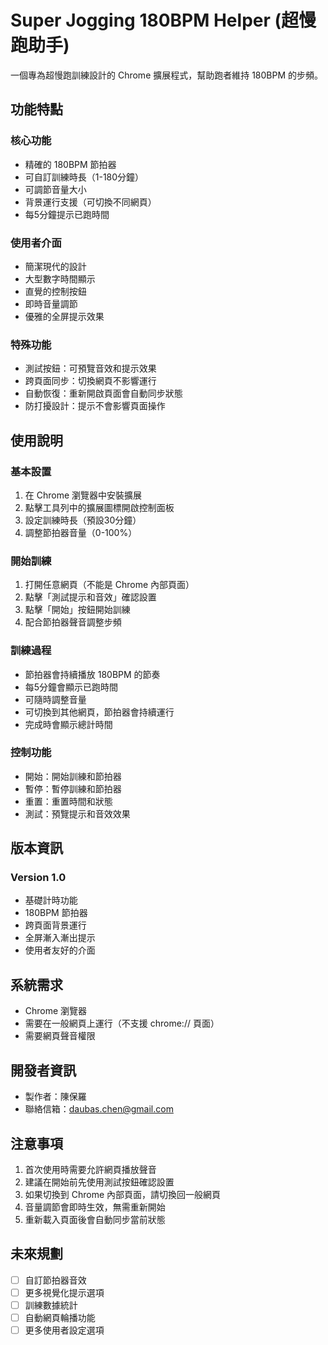 # Super Jogging 180BPM Helper (超慢跑助手)

一個專為超慢跑訓練設計的 Chrome 擴展程式，幫助跑者維持 180BPM 的步頻。

## 功能特點

### 核心功能
- 精確的 180BPM 節拍器
- 可自訂訓練時長（1-180分鐘）
- 可調節音量大小
- 背景運行支援（可切換不同網頁）
- 每5分鐘提示已跑時間

### 使用者介面
- 簡潔現代的設計
- 大型數字時間顯示
- 直覺的控制按鈕
- 即時音量調節
- 優雅的全屏提示效果

### 特殊功能
- 測試按鈕：可預覽音效和提示效果
- 跨頁面同步：切換網頁不影響運行
- 自動恢復：重新開啟頁面會自動同步狀態
- 防打擾設計：提示不會影響頁面操作

## 使用說明

### 基本設置
1. 在 Chrome 瀏覽器中安裝擴展
2. 點擊工具列中的擴展圖標開啟控制面板
3. 設定訓練時長（預設30分鐘）
4. 調整節拍器音量（0-100%）

### 開始訓練
1. 打開任意網頁（不能是 Chrome 內部頁面）
2. 點擊「測試提示和音效」確認設置
3. 點擊「開始」按鈕開始訓練
4. 配合節拍器聲音調整步頻

### 訓練過程
- 節拍器會持續播放 180BPM 的節奏
- 每5分鐘會顯示已跑時間
- 可隨時調整音量
- 可切換到其他網頁，節拍器會持續運行
- 完成時會顯示總計時間

### 控制功能
- 開始：開始訓練和節拍器
- 暫停：暫停訓練和節拍器
- 重置：重置時間和狀態
- 測試：預覽提示和音效效果

## 版本資訊

### Version 1.0
- 基礎計時功能
- 180BPM 節拍器
- 跨頁面背景運行
- 全屏漸入漸出提示
- 使用者友好的介面

## 系統需求
- Chrome 瀏覽器
- 需要在一般網頁上運行（不支援 chrome:// 頁面）
- 需要網頁聲音權限

## 開發者資訊
- 製作者：陳保羅
- 聯絡信箱：daubas.chen@gmail.com

## 注意事項
1. 首次使用時需要允許網頁播放聲音
2. 建議在開始前先使用測試按鈕確認設置
3. 如果切換到 Chrome 內部頁面，請切換回一般網頁
4. 音量調節會即時生效，無需重新開始
5. 重新載入頁面後會自動同步當前狀態

## 未來規劃
- [ ] 自訂節拍器音效
- [ ] 更多視覺化提示選項
- [ ] 訓練數據統計
- [ ] 自動網頁輪播功能
- [ ] 更多使用者設定選項
